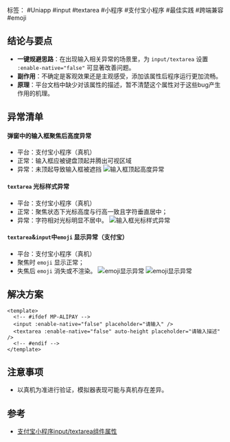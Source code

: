 标签： #Uniapp #input #textarea #小程序 #支付宝小程序 #最佳实践 #跨端兼容 #emoji

## 结论与要点
- **一键规避思路**：在出现输入相关异常的场景里，为 `input/textarea` 设置 `:enable-native="false"` 可显著改善问题。
- **副作用**：不确定是客观效果还是主观感受，添加该属性后程序运行更加流畅。
- **原理**：平台文档中缺少对该属性的描述，暂不清楚这个属性对于这些bug产生作用的机理。

## 异常清单

#### 弹窗中的输入框聚焦后高度异常
 - 平台：支付宝小程序（真机）
 - 正常：输入框应被键盘顶起并腾出可视区域
 - 异常：未顶起导致输入框被遮挡
 ![输入框顶起高度异常](attachments/input-textarea-bug-in-uniapp-1.png)

#### `textarea` 光标样式异常
 - 平台：支付宝小程序（真机）
 - 正常：聚焦状态下光标高度与行高一致且字符垂直居中；
 - 异常：字符相对光标明显不居中。
 ![输入框光标样式异常](attachments/input-textarea-bug-in-uniapp-2.png)

#### `textarea`&`input`中`emoji` 显示异常（支付宝）
 - 平台：支付宝小程序（真机）
 - 聚焦时 `emoji` 显示正常；
 - 失焦后 `emoji` 消失或不渲染。
 ![emoji显示异常](attachments/input-textarea-bug-in-uniapp-3.png)
 ![emoji显示异常](attachments/input-textarea-bug-in-uniapp-4.png)

## 解决方案
```vue
<template>
  <!-- #ifdef MP-ALIPAY -->
  <input :enable-native="false" placeholder="请输入" />
  <textarea :enable-native="false" auto-height placeholder="请输入描述" />
  <!-- #endif -->
</template>
```

## 注意事项
- 以真机为准进行验证，模拟器表现可能与真机存在差异。

## 参考
- [支付宝小程序input/textarea组件属性](https://opendocs.alipay.com/mini/component/input)